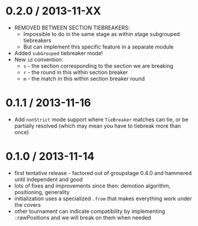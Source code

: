 0.2.0 / 2013-11-XX
==================
  * REMOVED BETWEEN SECTION TIEBREAKERS:
    - Impossible to do in the same stage as within stage subgrouped tiebreakers
    - But can implement this specific feature in a separate module
  * Added `subGrouped` tiebreaker mode!
  * New `id` convention:
    - `s` - the section corresponding to the section we are breaking
    - `r` - the round in this within section breaker
    - `m` - the match in this within section breaker round

0.1.1 / 2013-11-16
==================
  * Add `nonStrict` mode support where `TieBreaker` matches can tie, or be partially resolved (which may mean you have to tiebreak more than once)

0.1.0 / 2013-11-14
==================
  * first tentative release - factored out of groupstage 0.4.0 and hammered until independent and good
  * lots of fixes and improvements since then: demotion algorithm, positioning, generality
  * initialization uses a specialized `.from` that makes everything work under the covers
  * other tournament can indicate compatibility by implementing ::rawPositions and we will break on them when needed
